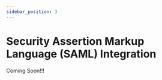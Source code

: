 ```yaml
---
sidebar_position: 3 
---
```

# Security Assertion Markup Language (SAML) Integration

Coming Soon!!!
